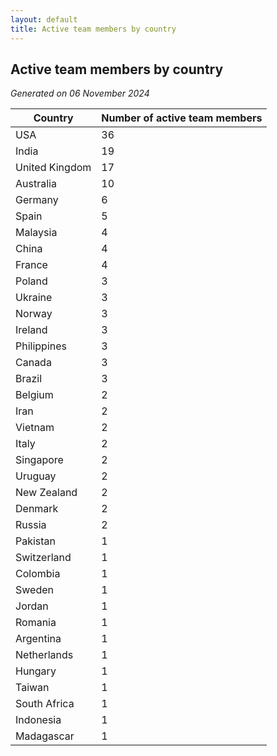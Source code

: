 ```yaml
---
layout: default
title: Active team members by country
---
```

## Active team members by country
*Generated on 06 November 2024*

| Country | Number of active team members |
| --- | --- |
| USA | 36 |
| India | 19 |
| United Kingdom | 17 |
| Australia | 10 |
| Germany | 6 |
| Spain | 5 |
| Malaysia | 4 |
| China | 4 |
| France | 4 |
| Poland | 3 |
| Ukraine | 3 |
| Norway | 3 |
| Ireland | 3 |
| Philippines | 3 |
| Canada | 3 |
| Brazil | 3 |
| Belgium | 2 |
| Iran | 2 |
| Vietnam | 2 |
| Italy | 2 |
| Singapore | 2 |
| Uruguay | 2 |
| New Zealand | 2 |
| Denmark | 2 |
| Russia | 2 |
| Pakistan | 1 |
| Switzerland | 1 |
| Colombia | 1 |
| Sweden | 1 |
| Jordan | 1 |
| Romania | 1 |
| Argentina | 1 |
| Netherlands | 1 |
| Hungary | 1 |
| Taiwan | 1 |
| South Africa | 1 |
| Indonesia | 1 |
| Madagascar | 1 |
